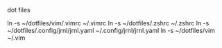 dot files

 ln -s ~/dotfiles/vim/.vimrc ~/.vimrc
 ln -s ~/dotfiles/.zshrc ~/.zshrc
 ln -s ~/dotfiles/.config/jrnl/jrnl.yaml ~/.config/jrnl/jrnl.yaml
 ln -s ~/dotfiles/vim ~/.vim
